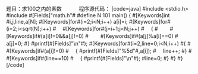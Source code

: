 题目：求100之内的素数　　　
程序源代码：
[code=java]
#include <stdio.h>
#include #[Fields]"math.h"#
#define N 101
main()
{
	#[Keywords]int #i,j,line,a[N];
	#[Keywords]for#(i=2;i<N;i++) a[i]=i;
	#[Keywords]for#(i=2;i<sqrt(N);i++)
	#　 #[Keywords]for#(j=i+1;j<N;j++)
	#　 {
	#　　	#[Keywords]if#(a[i]!=0&&a[j]!=0)
	#　　 	#[Keywords]if#(a[j]%a[i]==0)
	#　　	a[j]=0;
		#}
	#printf(#[Fields]"\n"#);
	#[Keywords]for#(i=2,line=0;i<N;i++)
	#{
	#　 #[Keywords]if#(a[i]!=0)
	#　 {
			#printf(#[Fields]"%5d"#,a[i]);
	#　 		line++;
		#}
	#　 #[Keywords]if#(line==10)
	#　 {
			#printf(#[Fields]"\n"#);
			#line=0;
		#}
	#}
#}
[/code]
